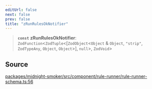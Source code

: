 ```yaml
---
editUrl: false
next: false
prev: false
title: "zRunRulesOkNotifier"
---
```


> **`const`** **zRunRulesOkNotifier**: `ZodFunction`\<`ZodTuple`\<[`ZodObject`\<`Object` & `Object`, `"strip"`, `ZodTypeAny`, `Object`, `Object`\>], `null`\>, `ZodVoid`\>

## Source

[packages/midnight-smoker/src/component/rule-runner/rule-runner-schema.ts:56](https://github.com/boneskull/midnight-smoker/blob/417858b/packages/midnight-smoker/src/component/rule-runner/rule-runner-schema.ts#L56)
